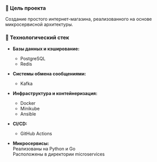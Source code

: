 ### 🎯 Цель проекта
Создание простого интернет-магазина,
реализованного на основе микросервисной архитектуры.

### 🧰 Технологический стек
- <b>Базы данных и кэширование:</b>
    - PostgreSQL
    - Redis

- <b>Системы обмена сообщениями:</b>
    - Kafka

- <b>Инфраструктура и контейнеризация:</b>
    - Docker
    - Minikube
    - Ansible

- <b>CI/CD:</b>
    - GitHub Actions

- <b>Микросервисы:</b>  
Реализованы на Python и Go  
Расположены в директории microservices
